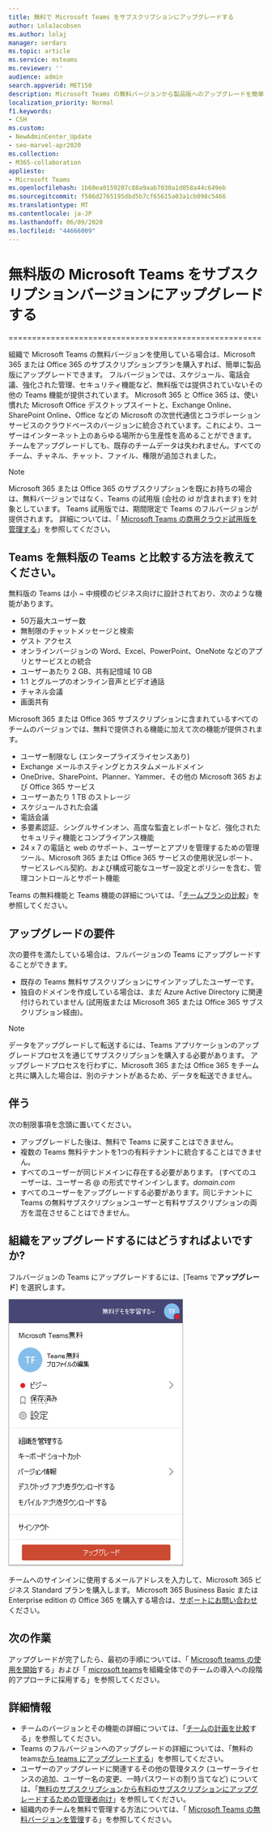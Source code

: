 ```yaml
---
title: 無料で Microsoft Teams をサブスクリプションにアップグレードする
author: LolaJacobsen
ms.author: lolaj
manager: serdars
ms.topic: article
ms.service: msteams
ms.reviewer: ''
audience: admin
search.appverid: MET150
description: Microsoft Teams の無料バージョンから製品版へのアップグレードを簡単に行う方法については、Microsoft 365 または Office 365 のサブスクリプションプランをご購入ください。
localization_priority: Normal
f1.keywords:
- CSH
ms.custom:
- NewAdminCenter_Update
- seo-marvel-apr2020
ms.collection:
- M365-collaboration
appliesto:
- Microsoft Teams
ms.openlocfilehash: 1b60ea0159207c88a9aab7030a1d058a44c649eb
ms.sourcegitcommit: f586d2765195dbd5b7cf65615a03a1cb098c5466
ms.translationtype: MT
ms.contentlocale: ja-JP
ms.lasthandoff: 06/09/2020
ms.locfileid: "44666009"
---
```

# <a name="upgrade-microsoft-teams-free-to-subscription-version"></a>無料版の Microsoft Teams をサブスクリプションバージョンにアップグレードする
======================================================

組織で Microsoft Teams の無料バージョンを使用している場合は、Microsoft 365 または Office 365 のサブスクリプションプランを購入すれば、簡単に製品版にアップグレードできます。 フルバージョンでは、スケジュール、電話会議、強化された管理、セキュリティ機能など、無料版では提供されていないその他の Teams 機能が提供されています。 Microsoft 365 と Office 365 は、使い慣れた Microsoft Office デスクトップスイートと、Exchange Online、SharePoint Online、Office などの Microsoft の次世代通信とコラボレーションサービスのクラウドベースのバージョンに統合されています。これにより、ユーザーはインターネット上のあらゆる場所から生産性を高めることができます。 チームをアップグレードしても、既存のチームデータは失われません。すべてのチーム、チャネル、チャット、ファイル、権限が追加されました。 

> [!NOTE]
> Microsoft 365 または Office 365 のサブスクリプションを既にお持ちの場合は、無料バージョンではなく、Teams の試用版 (会社の id が含まれます) を対象としています。 Teams 試用版では、期間限定で Teams のフルバージョンが提供されます。 詳細については、「 [Microsoft Teams の商用クラウド試用版を管理する](iw-trial-teams.md)」を参照してください。

## <a name="how-does-teams-free-compare-to-the-full-version-of-teams"></a>Teams を無料版の Teams と比較する方法を教えてください。

無料版の Teams は小 ~ 中規模のビジネス向けに設計されており、次のような機能があります。

- 50万最大ユーザー数
- 無制限のチャットメッセージと検索
- ゲスト アクセス
- オンラインバージョンの Word、Excel、PowerPoint、OneNote などのアプリとサービスとの統合
- ユーザーあたり 2 GB、共有記憶域 10 GB
- 1:1 とグループのオンライン音声とビデオ通話
- チャネル会議
- 画面共有

Microsoft 365 または Office 365 サブスクリプションに含まれているすべてのチームのバージョンでは、無料で提供される機能に加えて次の機能が提供されます。

- ユーザー制限なし (エンタープライズライセンスあり)
- Exchange メールホスティングとカスタムメールドメイン
- OneDrive、SharePoint、Planner、Yammer、その他の Microsoft 365 および Office 365 サービス
- ユーザーあたり 1 TB のストレージ
- スケジュールされた会議
- 電話会議
- 多要素認証、シングルサインオン、高度な監査とレポートなど、強化されたセキュリティ機能とコンプライアンス機能
- 24 x 7 の電話と web のサポート、ユーザーとアプリを管理するための管理ツール、Microsoft 365 または Office 365 サービスの使用状況レポート、サービスレベル契約、および構成可能なユーザー設定とポリシーを含む、管理コントロールとサポート機能

Teams の無料機能と Teams 機能の詳細については、「[チームプランの比較](https://products.office.com/microsoft-teams/free)」を参照してください。

## <a name="upgrade-requirements"></a>アップグレードの要件

次の要件を満たしている場合は、フルバージョンの Teams にアップグレードすることができます。

- 既存の Teams 無料サブスクリプションにサインアップしたユーザーです。
- 独自のドメインを作成している場合は、まだ Azure Active Directory に関連付けられていません (試用版または Microsoft 365 または Office 365 サブスクリプション経由)。

> [!NOTE]
> データをアップグレードして転送するには、Teams アプリケーションのアップグレードプロセスを通じてサブスクリプションを購入する必要があります。 アップグレードプロセスを行わずに、Microsoft 365 または Office 365 をチームと共に購入した場合は、別のテナントがあるため、データを転送できません。

## <a name="limitations"></a>伴う

次の制限事項を念頭に置いてください。

- アップグレードした後は、無料で Teams に戻すことはできません。
- 複数の Teams 無料テナントを1つの有料テナントに統合することはできません。
- すべてのユーザーが同じドメインに存在する必要があります。 (すべてのユーザーは、ユーザー*名* @ の形式でサインインします。*domain.com*
- すべてのユーザーをアップグレードする必要があります。同じテナントに Teams の無料サブスクリプションユーザーと有料サブスクリプションの両方を混在させることはできません。

## <a name="how-do-i-upgrade-my-organization"></a>組織をアップグレードするにはどうすればよいですか?

フルバージョンの Teams にアップグレードするには、[Teams で**アップグレード**] を選択します。

![[アップグレード] ボタンを示すスクリーンショット](media/teams-freemium-upgrade-image1.png)

チームへのサインインに使用するメールアドレスを入力して、Microsoft 365 ビジネス Standard プランを購入します。 Microsoft 365 Business Basic または Enterprise edition の Office 365 を購入する場合は、[サポートにお問い合わせ](https://portal.office.com/support/altusupport.aspx?app=teamsfreeupgrade)ください。

## <a name="whats-next"></a>次の作業

アップグレードが完了したら、最初の手順については、「 [Microsoft teams の使用を開始](get-started-with-teams-quick-start.md)する」および「 [microsoft teams](adopt-microsoft-teams-landing-page.md)を組織全体でのチームの導入への段階的アプローチに採用する」を参照してください。

## <a name="more-information"></a>詳細情報

- チームのバージョンとその機能の詳細については、「[チームの計画を比較](https://products.office.com/microsoft-teams/free)する」を参照してください。
- Teams のフルバージョンへのアップグレードの詳細については、「無料の teams[から teams にアップグレードする](https://support.office.com/article/Upgrade-from-Teams-free-to-Teams-29475bbd-a34f-4175-9b33-d44430f8ad39)」を参照してください。
- ユーザーのアップグレードに関連するその他の管理タスク (ユーザーライセンスの追加、ユーザー名の変更、一時パスワードの割り当てなど) については、「[無料のサブスクリプションから有料のサブスクリプションにアップグレードするための管理者向け](https://support.office.com/article/for-admins-upgrading-from-teams-free-to-a-paid-subscription-75a95e7f-001e-42d0-a787-ae8b992d5a52)」を参照してください。
- 組織内のチームを無料で管理する方法については、「 [Microsoft Teams の無料バージョンを管理](manage-freemium.md)する」を参照してください。

